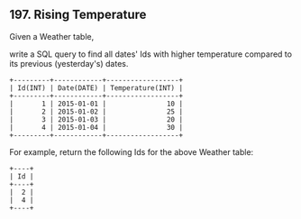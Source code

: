 ## 197\. Rising Temperature

  Given a Weather table, 
  
  write a SQL query to find all dates' Ids with higher temperature compared to its previous (yesterday's) dates.

    +---------+------------+------------------+
    | Id(INT) | Date(DATE) | Temperature(INT) |
    +---------+------------+------------------+
    |       1 | 2015-01-01 |               10 |
    |       2 | 2015-01-02 |               25 |
    |       3 | 2015-01-03 |               20 |
    |       4 | 2015-01-04 |               30 |
    +---------+------------+------------------+

  For example, return the following Ids for the above Weather table:

    +----+
    | Id |
    +----+
    |  2 |
    |  4 |
    +----+
